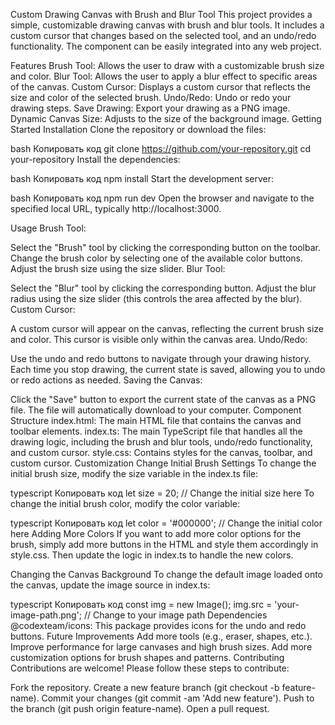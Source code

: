 Custom Drawing Canvas with Brush and Blur Tool
This project provides a simple, customizable drawing canvas with brush and blur tools. It includes a custom cursor that changes based on the selected tool, and an undo/redo functionality. The component can be easily integrated into any web project.

Features
Brush Tool: Allows the user to draw with a customizable brush size and color.
Blur Tool: Allows the user to apply a blur effect to specific areas of the canvas.
Custom Cursor: Displays a custom cursor that reflects the size and color of the selected brush.
Undo/Redo: Undo or redo your drawing steps.
Save Drawing: Export your drawing as a PNG image.
Dynamic Canvas Size: Adjusts to the size of the background image.
Getting Started
Installation
Clone the repository or download the files:

bash
Копировать код
git clone https://github.com/your-repository.git
cd your-repository
Install the dependencies:

bash
Копировать код
npm install
Start the development server:

bash
Копировать код
npm run dev
Open the browser and navigate to the specified local URL, typically http://localhost:3000.

Usage
Brush Tool:

Select the "Brush" tool by clicking the corresponding button on the toolbar.
Change the brush color by selecting one of the available color buttons.
Adjust the brush size using the size slider.
Blur Tool:

Select the "Blur" tool by clicking the corresponding button.
Adjust the blur radius using the size slider (this controls the area affected by the blur).
Custom Cursor:

A custom cursor will appear on the canvas, reflecting the current brush size and color. This cursor is visible only within the canvas area.
Undo/Redo:

Use the undo and redo buttons to navigate through your drawing history. Each time you stop drawing, the current state is saved, allowing you to undo or redo actions as needed.
Saving the Canvas:

Click the "Save" button to export the current state of the canvas as a PNG file. The file will automatically download to your computer.
Component Structure
index.html: The main HTML file that contains the canvas and toolbar elements.
index.ts: The main TypeScript file that handles all the drawing logic, including the brush and blur tools, undo/redo functionality, and custom cursor.
style.css: Contains styles for the canvas, toolbar, and custom cursor.
Customization
Change Initial Brush Settings
To change the initial brush size, modify the size variable in the index.ts file:

typescript
Копировать код
let size = 20; // Change the initial size here
To change the initial brush color, modify the color variable:

typescript
Копировать код
let color = '#000000'; // Change the initial color here
Adding More Colors
If you want to add more color options for the brush, simply add more buttons in the HTML and style them accordingly in style.css. Then update the logic in index.ts to handle the new colors.

Changing the Canvas Background
To change the default image loaded onto the canvas, update the image source in index.ts:

typescript
Копировать код
const img = new Image();
img.src = 'your-image-path.png'; // Change to your image path
Dependencies
@codexteam/icons: This package provides icons for the undo and redo buttons.
Future Improvements
Add more tools (e.g., eraser, shapes, etc.).
Improve performance for large canvases and high brush sizes.
Add more customization options for brush shapes and patterns.
Contributing
Contributions are welcome! Please follow these steps to contribute:

Fork the repository.
Create a new feature branch (git checkout -b feature-name).
Commit your changes (git commit -am 'Add new feature').
Push to the branch (git push origin feature-name).
Open a pull request.